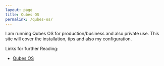 ```yaml
---
layout: page
title: Qubes OS
permalink: /qubes-os/
---
```


I am running Qubes OS for production/business and also private use.
This site will cover the installation, tips and also my configuration.

Links for further Reading:
- [Qubes OS](https://www.qubes-os.org)
